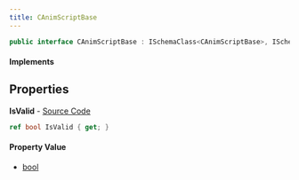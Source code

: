 ```yaml
---
title: CAnimScriptBase
---
```


```csharp
public interface CAnimScriptBase : ISchemaClass<CAnimScriptBase>, ISchemaField, ISchemaClass, INativeHandle
```

#### Implements

## Properties

**IsValid** - [Source Code](https://github.com/swiftly-solution/swiftlys2/blob/main/managed/src/SwiftlyS2.Generated/Schemas/Interfaces/CAnimScriptBase.cs#L16)

```csharp
ref bool IsValid { get; }
```

#### Property Value

- [bool](https://learn.microsoft.com/dotnet/api/system.boolean)


